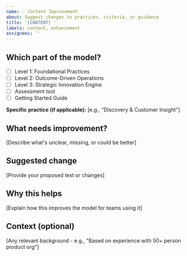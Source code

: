 ```yaml
---
name: 💡 Content Improvement
about: Suggest changes to practices, criteria, or guidance
title: '[CONTENT] '
labels: content, enhancement
assignees: ''
---
```


## Which part of the model?

- [ ] Level 1: Foundational Practices
- [ ] Level 2: Outcome-Driven Operations
- [ ] Level 3: Strategic Innovation Engine
- [ ] Assessment tool
- [ ] Getting Started Guide

**Specific practice (if applicable):** [e.g., "Discovery & Customer Insight"]

## What needs improvement?

[Describe what's unclear, missing, or could be better]

## Suggested change

[Provide your proposed text or changes]

## Why this helps

[Explain how this improves the model for teams using it]

## Context (optional)

[Any relevant background - e.g., "Based on experience with 50+ person product org"]
